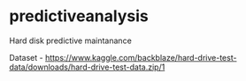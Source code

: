# predictiveanalysis
Hard disk predictive maintanance

Dataset - https://www.kaggle.com/backblaze/hard-drive-test-data/downloads/hard-drive-test-data.zip/1

